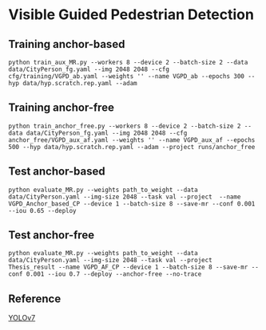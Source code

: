 # Visible Guided Pedestrian Detection

## Training anchor-based
```
python train_aux_MR.py --workers 8 --device 2 --batch-size 2 --data data/CityPerson_fg.yaml --img 2048 2048 --cfg cfg/training/VGPD_ab.yaml --weights '' --name VGPD_ab --epochs 300 --hyp data/hyp.scratch.rep.yaml --adam

```
## Training anchor-free
```
python train_anchor_free.py --workers 8 --device 2 --batch-size 2 --data data/CityPerson_fg.yaml --img 2048 2048 --cfg anchor_free/VGPD_aux_af.yaml --weights '' --name VGPD_aux_af --epochs 500 --hyp data/hyp.scratch.rep.yaml --adam --project runs/anchor_free
```
## Test anchor-based
```
python evaluate_MR.py --weights path_to_weight --data data/CityPerson.yaml --img-size 2048 --task val --project  --name VGPD_Anchor_based_CP --device 1 --batch-size 8 --save-mr --conf 0.001 --iou 0.65 --deploy
```
## Test anchor-free
```
python evaluate_MR.py --weights path_to_weight --data data/CityPerson.yaml --img-size 2048 --task val --project Thesis_result --name VGPD_AF_CP --device 1 --batch-size 8 --save-mr --conf 0.001 --iou 0.7 --deploy --anchor-free --no-trace
```

## Reference
[YOLOv7](https://github.com/WongKinYiu/yolov7?tab=readme-ov-file#training)
